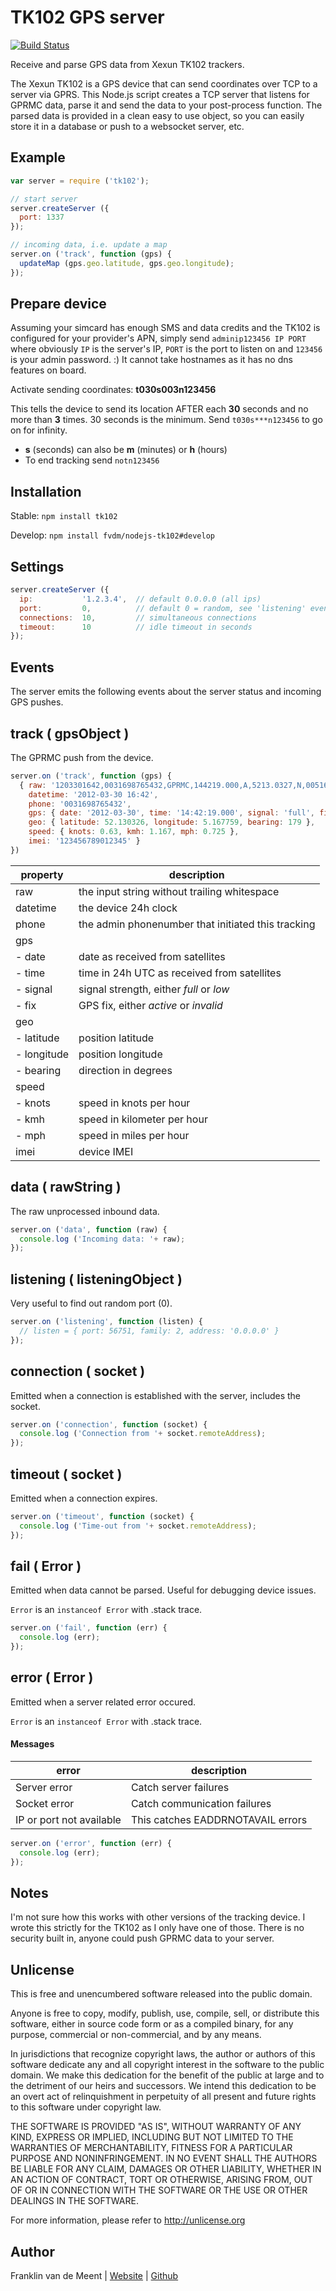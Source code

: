 TK102 GPS server
================

[![Build Status](https://travis-ci.org/fvdm/nodejs-tk102.svg?branch=master)](https://travis-ci.org/fvdm/nodejs-tk102)

Receive and parse GPS data from Xexun TK102 trackers.

The Xexun TK102 is a GPS device that can send coordinates over TCP to 
a server via GPRS. This Node.js script creates a TCP server that listens 
for GPRMC data, parse it and send the data to your post-process function. 
The parsed data is provided in a clean easy to use object, so you can 
easily store it in a database or push to a websocket server, etc.


Example
-------

```js
var server = require ('tk102');

// start server
server.createServer ({
  port: 1337
});

// incoming data, i.e. update a map
server.on ('track', function (gps) {
  updateMap (gps.geo.latitude, gps.geo.longitude);
});
```


Prepare device
--------------

Assuming your simcard has enough SMS and data credits and the TK102 is 
configured for your provider's APN, simply send `adminip123456 IP PORT` 
where obviously `IP` is the server's IP, `PORT` is the port to listen on 
and `123456` is your admin password. :) It cannot take hostnames as it 
has no dns features on board.

Activate sending coordinates: **t030s003n123456**

This tells the device to send its location AFTER each **30** seconds and 
no more than **3** times. 30 seconds is the minimum. 
Send `t030s***n123456` to go on for infinity.

* **s** (seconds) can also be **m** (minutes) or **h** (hours)
* To end tracking send `notn123456`


Installation
------------

Stable: `npm install tk102`

Develop: `npm install fvdm/nodejs-tk102#develop`


Settings
--------

```js
server.createServer ({
  ip:           '1.2.3.4',  // default 0.0.0.0 (all ips)
  port:         0,          // default 0 = random, see 'listening' event
  connections:  10,         // simultaneous connections
  timeout:      10          // idle timeout in seconds
});
```


Events
------

The server emits the following events about the server status and incoming GPS pushes.


track ( gpsObject )
-----

The GPRMC push from the device.

```js
server.on ('track', function (gps) {
  { raw: '1203301642,0031698765432,GPRMC,144219.000,A,5213.0327,N,00516.7759,E,0.63,179.59,300312,,,A*6D,F,imei:123456789012345,123',
    datetime: '2012-03-30 16:42',
    phone: '0031698765432',
    gps: { date: '2012-03-30', time: '14:42:19.000', signal: 'full', fix: 'active' },
    geo: { latitude: 52.130326, longitude: 5.167759, bearing: 179 },
    speed: { knots: 0.63, kmh: 1.167, mph: 0.725 },
    imei: '123456789012345' }
})
```

property    | description
----------- | --------------------------------------------------
raw         | the input string without trailing whitespace
datetime    | the device 24h clock
phone       | the admin phonenumber that initiated this tracking
gps         |
- date      | date as received from satellites
- time      | time in 24h UTC as received from satellites
- signal    | signal strength, either _full_ or _low_
- fix       | GPS fix, either _active_ or _invalid_
geo         |
- latitude  | position latitude
- longitude | position longitude
- bearing   | direction in degrees
speed       |
- knots     | speed in knots per hour
- kmh       | speed in kilometer per hour
- mph       | speed in miles per hour
imei        | device IMEI


data ( rawString )
----

The raw unprocessed inbound data.

```js
server.on ('data', function (raw) {
  console.log ('Incoming data: '+ raw);
});
```


listening ( listeningObject )
---------

Very useful to find out random port (0).

```js
server.on ('listening', function (listen) {
  // listen = { port: 56751, family: 2, address: '0.0.0.0' }
});
```


connection ( socket )
----------

Emitted when a connection is established with the server, includes the socket.

```js
server.on ('connection', function (socket) {
  console.log ('Connection from '+ socket.remoteAddress);
});
```


timeout ( socket )
-------

Emitted when a connection expires.

```js
server.on ('timeout', function (socket) {
  console.log ('Time-out from '+ socket.remoteAddress);
});
```


fail ( Error )
----

Emitted when data cannot be parsed.
Useful for debugging device issues.

`Error` is an `instanceof Error` with .stack trace.

```js
server.on ('fail', function (err) {
  console.log (err);
});
```


error ( Error )
-----

Emitted when a server related error occured.

`Error` is an `instanceof Error` with .stack trace.


#### Messages

error                    | description
------------------------ | ---------------------------------
Server error             | Catch server failures
Socket error             | Catch communication failures
IP or port not available | This catches EADDRNOTAVAIL errors


```js
server.on ('error', function (err) {
  console.log (err);
});
```


Notes
-----

I'm not sure how this works with other versions of the tracking device.
I wrote this strictly for the TK102 as I only have one of those. There
is no security built in, anyone could push GPRMC data to your server.


Unlicense
---------

This is free and unencumbered software released into the public domain.

Anyone is free to copy, modify, publish, use, compile, sell, or
distribute this software, either in source code form or as a compiled
binary, for any purpose, commercial or non-commercial, and by any
means.

In jurisdictions that recognize copyright laws, the author or authors
of this software dedicate any and all copyright interest in the
software to the public domain. We make this dedication for the benefit
of the public at large and to the detriment of our heirs and
successors. We intend this dedication to be an overt act of
relinquishment in perpetuity of all present and future rights to this
software under copyright law.

THE SOFTWARE IS PROVIDED "AS IS", WITHOUT WARRANTY OF ANY KIND,
EXPRESS OR IMPLIED, INCLUDING BUT NOT LIMITED TO THE WARRANTIES OF
MERCHANTABILITY, FITNESS FOR A PARTICULAR PURPOSE AND NONINFRINGEMENT.
IN NO EVENT SHALL THE AUTHORS BE LIABLE FOR ANY CLAIM, DAMAGES OR
OTHER LIABILITY, WHETHER IN AN ACTION OF CONTRACT, TORT OR OTHERWISE,
ARISING FROM, OUT OF OR IN CONNECTION WITH THE SOFTWARE OR THE USE OR
OTHER DEALINGS IN THE SOFTWARE.

For more information, please refer to <http://unlicense.org>


Author
------

Franklin van de Meent
| [Website](https://frankl.in)
| [Github](https://github.com/fvdm)
